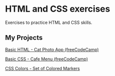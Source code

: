 # HTML and CSS exercises

Exercises to practice HTML and CSS skills.

## My Projects
[Basic HTML - Cat Photo App (freeCodeCamp)](https://cat-photo-app.richardrso.repl.co/)

[Basic CSS - Cafe Menu (freeCodeCamp)](https://cafe-menu.richardrso.repl.co/)

[CSS Colors - Set of Colored Markers](https://d968317a-8104-49f0-a99c-be48744c0da6-00-3hbp6cqmjopdw.kirk.replit.dev/)



